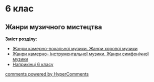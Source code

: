 <div id="hypercomments_widget" class="js-hypercomments-widget invisible"></div>

# 6 клас

## Жанри музичного мистецтва

<b>Зміст розділу:</b><br>

<ul class="articles">
    <li class="chapter " data-level="1" data-path="zhanry_muzyky.html">
            <a href="zhanry_muzyky.html">
                    <b></b>
                Жанри камерно-вокальної музики. Жанри хорової музики
            </a>
    </li>
    <li class="chapter " data-level="2" data-path="zhanry_muzykyhtml">
            <a href="zhanry_muzykyhtml">
                    <b></b>
                Жанри камерно- інструментальної музики. Жанри симфонічної музики
            </a>
    </li>
    <li class="chapter " data-level="3" data-path="naprykyncy_6_klasu.html">
            <a href="naprykyncy_6_klasu.html">
                    <b></b>
                Наприкінці 6 класу
            </a>
    </li>
</ul>


<div class="js-hypercomments-container">
<a href="http://hypercomments.com" class="hc-link" title="comments widget">comments powered by HyperComments</a>
</div>